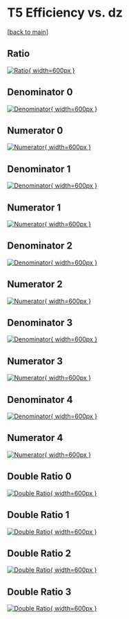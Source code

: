 # T5 Efficiency vs. dz

[[back to main](./)]



## Ratio

[![Ratio](../mtv/var/T5_xtr_211_-1_eff_dz.png){ width=600px }](../mtv/var/T5_xtr_211_-1_eff_dz.pdf)

## Denominator 0

[![Denominator](../mtv/den/T5_xtr_211_-1_eff_dz_den0.png){ width=600px }](../mtv/den/T5_xtr_211_-1_eff_dz_den0.pdf)

## Numerator 0

[![Numerator](../mtv/num/T5_xtr_211_-1_eff_dz_num0.png){ width=600px }](../mtv/num/T5_xtr_211_-1_eff_dz_num0.pdf)

## Denominator 1

[![Denominator](../mtv/den/T5_xtr_211_-1_eff_dz_den1.png){ width=600px }](../mtv/den/T5_xtr_211_-1_eff_dz_den1.pdf)

## Numerator 1

[![Numerator](../mtv/num/T5_xtr_211_-1_eff_dz_num1.png){ width=600px }](../mtv/num/T5_xtr_211_-1_eff_dz_num1.pdf)

## Denominator 2

[![Denominator](../mtv/den/T5_xtr_211_-1_eff_dz_den2.png){ width=600px }](../mtv/den/T5_xtr_211_-1_eff_dz_den2.pdf)

## Numerator 2

[![Numerator](../mtv/num/T5_xtr_211_-1_eff_dz_num2.png){ width=600px }](../mtv/num/T5_xtr_211_-1_eff_dz_num2.pdf)

## Denominator 3

[![Denominator](../mtv/den/T5_xtr_211_-1_eff_dz_den3.png){ width=600px }](../mtv/den/T5_xtr_211_-1_eff_dz_den3.pdf)

## Numerator 3

[![Numerator](../mtv/num/T5_xtr_211_-1_eff_dz_num3.png){ width=600px }](../mtv/num/T5_xtr_211_-1_eff_dz_num3.pdf)

## Denominator 4

[![Denominator](../mtv/den/T5_xtr_211_-1_eff_dz_den4.png){ width=600px }](../mtv/den/T5_xtr_211_-1_eff_dz_den4.pdf)

## Numerator 4

[![Numerator](../mtv/num/T5_xtr_211_-1_eff_dz_num4.png){ width=600px }](../mtv/num/T5_xtr_211_-1_eff_dz_num4.pdf)

## Double Ratio 0

[![Double Ratio](../mtv/ratio/T5_xtr_211_-1_eff_dz_ratio0.png){ width=600px }](../mtv/ratio/T5_xtr_211_-1_eff_dz_ratio0.pdf)

## Double Ratio 1

[![Double Ratio](../mtv/ratio/T5_xtr_211_-1_eff_dz_ratio1.png){ width=600px }](../mtv/ratio/T5_xtr_211_-1_eff_dz_ratio1.pdf)

## Double Ratio 2

[![Double Ratio](../mtv/ratio/T5_xtr_211_-1_eff_dz_ratio2.png){ width=600px }](../mtv/ratio/T5_xtr_211_-1_eff_dz_ratio2.pdf)

## Double Ratio 3

[![Double Ratio](../mtv/ratio/T5_xtr_211_-1_eff_dz_ratio3.png){ width=600px }](../mtv/ratio/T5_xtr_211_-1_eff_dz_ratio3.pdf)

